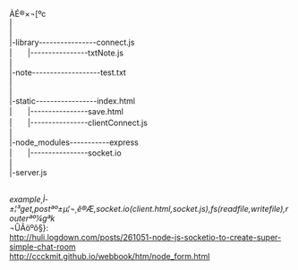 ÀÉ®×¬[ºc<br>
|<br>
|<br>
|-library----------------connect.js<br>
|　　|----------------txtNote.js<br>
|<br>
|-note-------------------test.txt<br>
|<br>
|<br>
|-static-----------------index.html<br>
|　　|----------------save.html<br>
|　　|----------------clientConnect.js<br>
|<br>
|-node_modules-----------express<br>
|　　|----------------socket.io<br>
|<br>
|-server.js<br>


<br>*example¸Ì­±¦³get,postªº±µ¦¬¸ê®Æ,socket.io(client.html,socket.js),fs(readfile,writefile),routerªº¼gªk
<br>*¬ÛÃöºô§}:<br>
http://huli.logdown.com/posts/261051-node-js-socketio-to-create-super-simple-chat-room
<br>http://ccckmit.github.io/webbook/htm/node_form.html
